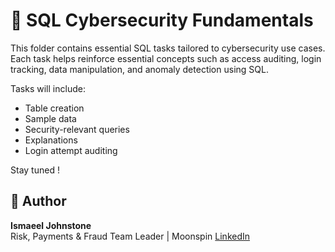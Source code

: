 # 🧠 SQL Cybersecurity Fundamentals

This folder contains essential SQL tasks tailored to cybersecurity use cases. Each task helps reinforce essential concepts such as access auditing, login tracking, data manipulation, and anomaly detection using SQL.

Tasks will include:

- Table creation
- Sample data
- Security-relevant queries
- Explanations
- Login attempt auditing
  
Stay tuned !

## 🧠 Author

**Ismaeel Johnstone**  
Risk, Payments & Fraud Team Leader | Moonspin 
[LinkedIn](https://www.linkedin.com/in/ismaeel-johnstone-b80659252)  
